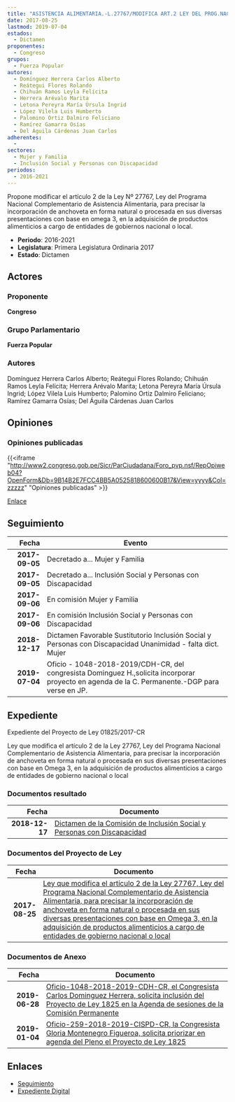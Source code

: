 ```yaml
---
title: "ASISTENCIA ALIMENTARIA.-L.27767/MODIFICA ART.2 LEY DEL PROG.NAC..."
date: 2017-08-25
lastmod: 2019-07-04
estados: 
  - Dictamen
proponentes: 
  - Congreso
grupos: 
  - Fuerza Popular
autores: 
  - Domínguez Herrera Carlos Alberto
  - Reátegui Flores Rolando
  - Chihuán Ramos Leyla Felícita
  - Herrera Arévalo Marita
  - Letona Pereyra María Úrsula Ingrid
  - López Vilela Luis Humberto
  - Palomino Ortiz Dalmiro Feliciano
  - Ramírez Gamarra Osías
  - Del Águila Cárdenas Juan Carlos
adherentes: 
  - 
sectores: 
  - Mujer y Familia
  - Inclusión Social y Personas con Discapacidad
periodos: 
  - 2016-2021
---
```


Propone modificar el artículo 2 de la Ley Nº 27767, Ley del Programa Nacional Complementario de Asistencia Alimentaria, para precisar la incorporación de anchoveta en forma natural o procesada en sus diversas presentaciones con base en omega 3, en la adquisición de productos alimenticios a cargo de entidades de gobiernos nacional o local.

- **Periodo**: 2016-2021
- **Legislatura**: Primera Legislatura Ordinaria 2017
- **Estado**: Dictamen

## Actores

### Proponente

**Congreso**

### Grupo Parlamentario

**Fuerza Popular**

### Autores

Domínguez Herrera Carlos Alberto; Reátegui Flores Rolando; Chihuán Ramos Leyla Felícita; Herrera Arévalo Marita; Letona Pereyra María Úrsula Ingrid; López Vilela Luis Humberto; Palomino Ortiz Dalmiro Feliciano; Ramírez Gamarra Osías; Del Águila Cárdenas Juan Carlos


## Opiniones

### Opiniones publicadas

{{<iframe "http://www2.congreso.gob.pe/Sicr/ParCiudadana/Foro_pvp.nsf/RepOpiweb04?OpenForm&Db=9B14B2E7FCC4BB5A0525818600600B17&View=yyyy&Col=zzzzz" "Opiniones publicadas" >}}

[Enlace](http://www2.congreso.gob.pe/Sicr/ParCiudadana/Foro_pvp.nsf/RepOpiweb04?OpenForm&Db=9B14B2E7FCC4BB5A0525818600600B17&View=yyyy&Col=zzzzz)

## Seguimiento

| Fecha | Evento |
|------:|--------|
| **2017-09-05** | Decretado a... Mujer y Familia|
| **2017-09-05** | Decretado a... Inclusión Social y Personas con Discapacidad|
| **2017-09-06** | En comisión Mujer y Familia|
| **2017-09-06** | En comisión Inclusión Social y Personas con Discapacidad|
| **2018-12-17** | Dictamen Favorable Sustitutorio Inclusión Social y Personas con Discapacidad Unanimidad - falta dict. Mujer|
| **2019-07-04** | Oficio - 1048-2018-2019/CDH-CR, del congresista Dominguez H.,solicita incorporar proyecto en agenda de la C. Permanente.-DGP para verse en JP.|


## Expediente

Expediente del Proyecto de Ley 01825/2017-CR

Ley que modifica el artículo 2 de la Ley 27767, Ley del Programa Nacional Complementario de Asistencia Alimentaria, para precisar la incorporación de anchoveta en forma natural o procesada en sus diversas presentaciones con base en Omega 3, en la adquisición de productos alimenticios a cargo de entidades de gobierno nacional o local


### Documentos resultado

| Fecha | Documento |
|------:|--------|
| **2018-12-17** | [Dictamen de la Comisión de Inclusión Social y Personas con Discapacidad](http://www.leyes.congreso.gob.pe/Documentos/2016_2021/Dictamenes/Proyectos_de_Ley/01825DC13MAY20181217.pdf) |

### Documentos del Proyecto de Ley

| Fecha | Documento |
|------:|--------|
| **2017-08-25** | [Ley que modifica el artículo 2 de la Ley 27767, Ley del Programa Nacional Complementario de Asistencia Alimentaria, para precisar la incorporación de anchoveta en forma natural o procesada en sus diversas presentaciones con base en Omega 3, en la adquisición de productos alimenticios a cargo de entidades de gobierno nacional o local](http://www.leyes.congreso.gob.pe/Documentos/2016_2021/Proyectos_de_Ley_y_de_Resoluciones_Legislativas/PL0182520170825.pdf) |

### Documentos de Anexo

| Fecha | Documento |
|------:|--------|
| **2019-06-28** | [Oficio-1048-2018-2019-CDH-CR, el Congresista Carlos Dominguez Herrera, solicita inclusión del Proyecto de Ley 1825 en la Agenda de sesiones de la Comisión Permanente](http://www.leyes.congreso.gob.pe/Documentos/2016_2021/Oficios/Congresistas/OFICIO-1048-2018-2019-CDH-CR.pdf) |
| **2019-01-04** | [Oficio-259-2018-2019-CISPD-CR, la Congresista Gloria Montenegro Figueroa, solicita priorizar en agenda del Pleno el Proyecto de Ley 1825](http://www.leyes.congreso.gob.pe/Documentos/2016_2021/Oficios/Comisiones_Ordinarias/OFICIO-259-2018-2019-CISPD-CR.pdf) |

## Enlaces 

- [Seguimiento](http://www2.congreso.gob.pe/Sicr/TraDocEstProc/CLProLey2016.nsf/f7fff46988ca05b1052578e100829cc7/7af18a1c9aa7720205258187005c7ade?OpenDocument)
- [Expediente Digital](http://www2.congreso.gob.pe/Sicr/TraDocEstProc/CLProLey2016.nsf/f7fff46988ca05b1052578e100829cc7/7af18a1c9aa7720205258187005c7ade?OpenDocument&Click=05257FB7005EB655.eb71d0cf91d8294e05256cdf006b5706/$Body/0.1C6C)
